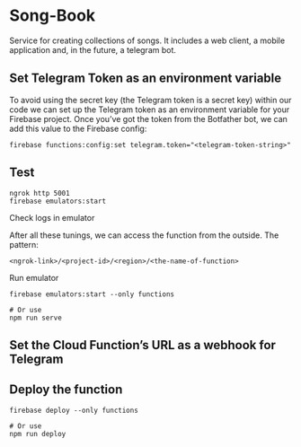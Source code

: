# Song-Book
Service for creating collections of songs. It includes a web client, a mobile application and, in the future, a telegram bot.

## Set Telegram Token as an environment variable

To avoid using the secret key (the Telegram token is a secret key) within our code we can set up the Telegram token as an environment variable for your Firebase project. Once you’ve got the token from the Botfather bot, we can add this value to the Firebase config:

    firebase functions:config:set telegram.token="<telegram-token-string>"

## Test

    ngrok http 5001
    firebase emulators:start

Check logs in emulator

After all these tunings, we can access the function from the outside. The pattern:

    <ngrok-link>/<project-id>/<region>/<the-name-of-function>

Run emulator

    firebase emulators:start --only functions

    # Or use
    npm run serve

## Set the Cloud Function’s URL as a webhook for Telegram

## Deploy the function

    firebase deploy --only functions

    # Or use
    npm run deploy